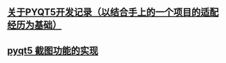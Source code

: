 ﻿## [关于PYQT5开发记录（以结合手上的一个项目的适配经历为基础）][1]

## [pyqt5 截图功能的实现][2]

[1]: https://www.jianshu.com/u/e410909d5b98
[2]:https://github.com/frankcreating/frankcreating.github.io/blob/master/guide.md
